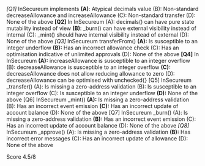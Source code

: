 *[Q1]* InSecureum implements
**(A)**: Atypical decimals value
(B): Non-standard decreaseAllowance and increaseAllowance
(C): Non-standard transfer
(D): None of the above
**[Q2]** In InSecureum
(A): decimals() can have pure state mutability instead of view
**(B)**: _burn() can have external visibility instead of internal
(C): _mint() should have internal visibility instead of external
(D): None of the above
*[Q3]* InSecureum transferFrom()
**(A):** Is susceptible to an integer underflow
**(B):** Has an incorrect allowance check
(C): Has an optimisation indicative of unlimited approvals
(D): None of the above
**[Q4]** In InSecureum
**(A):** increaseAllowance is susceptible to an integer overflow
(B): decreaseAllowance is susceptible to an integer overflow
**(C):** decreaseAllowance does not allow reducing allowance to zero
(D): decreaseAllowance can be optimised with unchecked{}
[Q5] InSecureum _transfer()
(A): Is missing a zero-address validation
(B): Is susceptible to an integer overflow
(C): Is susceptible to an integer underflow
**(D):** None of the above
[Q6] InSecureum _mint()
**(A):** Is missing a zero-address validation
(B): Has an incorrect event emission
**(C):** Has an incorrect update of account balance
(D): None of the above
[Q7] InSecureum _burn()
(A): Is missing a zero-address validation
**(B):** Has an incorrect event emission
(C): Has an incorrect update of account balance
(D): None of the above
*[Q8]* InSecureum _approve()
(A): Is missing a zero-address validation
**(B):** Has incorrect error messages
(C): Has an incorrect update of allowance
(D): None of the above

Score 4.5/8